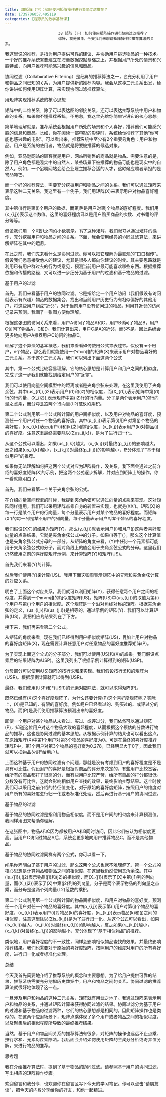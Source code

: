 ```yaml
---
title: 38矩阵（下）：如何使用矩阵操作进行协同过滤推荐？
date: 1739706057.495119
categories: [程序员的数学基础课]
---
```

                            38 矩阵（下）：如何使用矩阵操作进行协同过滤推荐？
                            你好，我是黄申。今天我们来聊聊矩阵操作和推荐算法的关系。

我这里说的推荐，是指为用户提供可靠的建议、并协助用户挑选物品的一种技术。一个好的推荐系统需要建立在海量数据挖掘基础之上，并根据用户所处的情景和兴趣特点，向用户推荐可能感兴趣的信息和商品。

协同过滤（Collaborative Filtering）是经典的推荐算法之一，它充分利用了用户和物品之间已知的关系，为用户提供新的推荐内容。我会从这种二元关系出发，给你讲讲如何使用矩阵计算，来实现协同过滤推荐算法。

用矩阵实现推荐系统的核心思想

矩阵中的二维关系，除了可以表达图的邻接关系，还可以表达推荐系统中用户和物品的关系。如果你不懂推荐系统，不用急，我这里先给你简单讲讲它的核心思想。

简单地理解就是，推荐系统会根据用户所处的场景和个人喜好，推荐他们可能感兴趣的信息和商品。比如，你在阅读一部电影的影评时，系统给你推荐了其他“你可能也感兴趣的电影”。可以看出来，推荐系统中至少有2个重要的角色：用户和物品。用户是系统的使用者，物品就是将要被推荐的候选对象。

例如，亚马逊网站的顾客就是用户，网站所销售的商品就是物品。需要注意的是，除了用户角色都是现实中的自然人，某些场景下被推荐的物品可能也是现实中的自然人。例如，一个招聘网站会给企业雇主推荐合适的人才，这时候应聘者承担的是物品角色。

而一个好的推荐算法，需要充分挖掘用户和物品之间的关系。我们可以通过矩阵来表示这种二元关系。我这里有一个例子，我们用矩阵\(X\)来表示用户对物品喜好程度。



其中第\(i\)行是第\(i\)个用户的数据，而第j列是用户对第j个物品的喜好程度。我们用\(x\_{i,j}\)表示这个数值。这里的喜好程度可以是用户购买商品的次数、对书籍的评分等等。

假设我们用一个0到1之间的小数表示。有了这种矩阵，我们就可以通过矩阵的操作，充分挖掘用户和物品之间的关系。下面，我会使用经典的协同过滤算法，来讲解矩阵在其中的运用。

在此之前，我们先来看什么是协同过滤。你可以把它理解为最直观的“口口相传”。假设我们愿意接受他人的建议，尤其是很多人都向你建议的时候。其主要思路就是利用已有用户群过去的行为或意见，预测当前用户最可能喜欢哪些东西。根据推荐依据和传播的路径，又可以进一步细分为基于用户的过滤和基于物品的过滤。

基于用户的过滤

首先，我们来看基于用户的协同过滤。它是指给定一个用户访问（我们假设有访问就表示有兴趣）物品的数据集合，找出和当前用户历史行为有相似偏好的其他用户，将这些用户组成“近邻”，对于当前用户没有访问过的物品，利用其近邻的访问记录来预测。我画了一张图方便你理解。



根据这张图的访问关系来看，用户A访问了物品A和C，用户B访问了物品B，用户C访问了物品A，C和D。我们计算出来，用户C是A的近邻，而B不是。因此系统会更多地向用户A推荐用户C访问的物品D。

理解了这个算法的基本概念，我们来看看如何使用公式来表述它。假设有m个用户，n个物品，那么我们就能使用一个m×n维的矩阵\(X\)来表示用户对物品喜好的二元关系。基于这个二元关系，我们可以列出下面这两个公式：



其中，第一个公式比较容易理解，它的核心思想是计算用户和用户之间的相似度。完成了这一步我们就能找到给定用户的“近邻”。

我们可以使用向量空间模型中的距离或者是夹角余弦来处理，在这里我使用了夹角余弦，其中\(us\_{i1}\),\(i2\)表示用户\(i1\)和\(i2\)的相似度，而\(X\_{i1}\),表示矩阵中第\(i1\)行的行向量，\(X\_{i2}\),表示矩阵中第\(i2\)行的行向量。分子是两个表示用户的行向量之点乘，而分母是这两个行向量\(L2\)范数的乘积。

第二个公式利用第一个公式所计算的用户间相似度，以及用户对物品的喜好度，预测任一个用户对任一个物品的喜好度。其中\(p\_{i,j}\)表示第\(i\)用户对第\(j\)个物品的喜好度，\(us\_{i,k}\)表示用户\(i\)和\(k\)之间的相似度，\(x\_{k,j}\)表示用户\(k\)对物品\(j\)的喜好度。注意这里最终需要除以\(Σus\_{i,k}\)，是为了进行归一化。

从这个公式可以看出，如果\(us\_{i,k}\)越大，\(x\_{k,j}\)对最终\(p\_{i,j}\)的影响越大，反之如果\(us\_{i,k}\)越小，\(x\_{k,j}\)对最终\(p\_{i,j}\)的影响越小，充分体现了“基于相似用户”的推荐。

如果你无法理解如何把这两个公式对应为矩阵操作，没关系，我下面会通过之前介绍的喜好度矩阵\(X\)的示例，把这两个公式逐步拆解，并对应到矩阵上的操作，你一看就能明白了。

首先，我们来看第一个关于夹角余弦的公式。



在介绍向量空间模型的时候，我提到夹角余弦可以通过向量的点乘来实现。这对矩阵同样适用，我们可以采用矩阵点乘自身的转置来实现，也就是\(XX’\)。矩阵\(X\)的每一行是某个用户的行向量，每个分量表示用户对某个物品的喜好程度。而矩阵\(X’\)的每一列是某个用户的列向量，每个分量表示用户对某个物品的喜好程度。

我们假设\(XX’\)的结果为矩阵\(Y\)，那么\(y\_{i,j}\)就表示用户\(i\)和用户\(j\)这两者喜好度向量的点乘结果，它就是夹角余弦公式中的分子。如果\(i\)等于\(j\)，那么这个计算值也是夹角余弦公式分母的一部分。从矩阵的角度来看，\(Y\)中任何一个元素都可能用于夹角余弦公式的分子，而对角线上的值会用于夹角余弦公式的分母。这里我们仍然使用之前的喜好度矩阵示例，来计算矩阵\(Y\)和矩阵\(US\)。

首先我们来看\(Y\)的计算。



然后我们使用\(Y\)来计算\(US\)。我用下面这张图表示矩阵中的元素和夹角余弦计算的对应关系。



明白了上面这个对应关系，我们就可以利用矩阵\(Y\)，获得任意两个用户之间的相似度，并得到一个m×m维的相似度矩阵\(US\)。矩阵\(US\)中\(us\_{i,j}\)的取值为第\(i\)个用户与第\(j\)个用户的相似度。这个矩阵是一个沿对角线对称的矩阵。根据夹角余弦的定义，\(us\_{i,j}\)和\(us\_{j,i}\)是相等的。通过示例的矩阵\(Y\)，我们可以计算矩阵\(US\)。我把相应的结果列在了下方。



接下来，我们再来看第二个公式。



从矩阵的角度来看，现在我们已经得到用户相似度矩阵\(US\)，再加上用户对物品的喜好度矩阵\(X\)，现在需要计算任意用户对任意物品的喜好度推荐矩阵\(P\)。

为了实现上面这个公式的分子部分，我们可以使用\(US\)和\(X\)的点乘。我们假设点乘后的结果矩阵为\(USP\)。这里我列出了根据示例计算得到的矩阵\(USP\)。



分母部分可以使用\(US\)矩阵的按行求和来实现。我们假设按行求和的矩阵为\(USR\)。根据示例计算就可以得到\(USR\)。



最终，我们使用\(USP\)和*\(USR\)的元素对应除法，就可以求得矩阵\(P\)。



既然已经有\(X\)这个喜好度矩阵了，为什么还要计算\(P\)这个喜好度矩阵呢？实际上，\(X\)是已知的、有限的喜好度。例如用户已经看过的、购买过的、或评过分的物品。而\(P\)是我们使用推荐算法预测出来的喜好度。

即使一个用户对某个物品从未看过、买过、或评过分，我们依然可以通过矩阵\(P\)，知道这位用户对这个物品大致的喜好程度，从而根据这个预估的分数进行物品的推荐，这也是协同过滤的基本思想。从根据示例计算的结果也可以看出这点，在原始矩阵\(X\)中第1个用户对第3个物品的喜好度为0。可是在最终的喜好度推荐矩阵P中，第1个用户对第3个物品的喜好度为0.278，已经明显大于0了，因此我们就可以把物品3推荐给用户1。

上面这种基于用户的协同过滤有个问题，那就是没有考虑到用户的喜好程度是不是具有可比性。假设用户的喜好是根据对商品的评分来决定的，有些用户比较宽容，给所有的商品都打了很高的分，而有些用户比较严苛，给所有商品的打分都很低。分数没有可比性，这就会影响相似用户查找的效果，最终影响推荐结果。这个时候我们可以采用之前介绍的特征值变化，对于原始的喜好度矩阵，按照用户的维度对用户所有的喜好度进行归一化或者标准化处理，然后再进行基于用户的协同过滤。

基于物品的过滤

基于物品的协同过滤是指利用物品相似度，而不是用户间的相似度来计算预测值。我同样用图来帮助你理解。



在这张图中，物品A和C因为都被用户A和B同时访问，因此它们被认为相似度更高。当用户C访问过物品A后，系统会更多地向用户推荐物品C，而不是其他物品。

基于物品的协同过滤同样有两个公式，你可以看一下。



如果你弄明白了基于用户的过滤，那么这两个公式也就不难理解了。第一个公式的核心思想是计算物品和物品之间的相似度，在这里我仍然使用夹角余弦。其中\(is\_{j1}\),\(j2\)表示物品\(j1\)和\(j2\)的相似度，而\(X\_{j1}\)表示了\(X\)中第\(j1\)列的列向量，而\(X\_{j2}\)表示了\(X\)中第\(j2\)列的列向量。分子是两个表示物品的列向量之点乘，而分母是这两个列向量\(L2\)范数的乘积。

第二个公式利用第一个公式所计算的物品间相似度，和用户对物品的喜好度，预测任一个用户对任一个物品的喜好度。其中\(p\_{i,j}\)表示第\(i\)用户对第\(j\)个物品的喜好度，\(x\_{i,k}\)表示用户\(i\)对物品\(k\)的喜好度，\(is\_{k,j}\)表示物品\(k\)和\(j\)之间的相似度，注意这里除以\(Σis\_{k,j}\)是为了进行归一化。从这个公式可以看出，如果\(is\_{k,j}\)越大，\(x\_{i,k}\)对最终\(p\_{i,j}\)的影响越大，反之如果\(is\_{k,j}\)越小，\(x\_{i,k}\)对最终\(p\_{i,j}\)的影响越小，充分体现了“基于相似物品”的推荐。

类似地，用户喜好程度的不一致性，同样会影响相似物品查找的效果，并最终影响推荐结果。我们也需要对于原始的喜好度矩阵，按照用户的维度对用户的所有喜好度，进行归一化或者标准化处理。

总结

今天我首先简要地介绍了推荐系统的概念和主要思想。为了给用户提供可靠的结果，推荐系统需要充分挖掘历史数据中，用户和物品之间的关系。协同过滤的推荐算法就很好地体现了这一点。

一旦涉及用户和物品的这种二元关系，矩阵就有用武之地了。我通过矩阵来表示用户和物品的关系，并通过矩阵计算来获得协同过滤的结果。协同过滤分为基于用户的过滤和基于物品的过滤两种，它们的核心思想都是相同的，因此矩阵操作也是类似的。在这两个应用场景下，矩阵点乘体现了多个用户或者物品之间的相似程度，以及聚集后的相似程度所导致的最终推荐结果。

当然，基于用户和物品间关系的推荐算法有很多，对矩阵的操作也远远不止点乘、按行求和、元素对应乘除法。我后面会介绍如何使用矩阵的主成分分析或奇异值分解，来进行物品的推荐。

思考题

我在介绍推荐算法时，提到了基于物品的协同过滤。请参照基于用户的协同过滤，写出相应的矩阵操作步骤。

欢迎留言和我分享，也欢迎你在留言区写下今天的学习笔记。你可以点击“请朋友读”，把今天的内容分享给你的好友，和他一起精进。

                        
                        
                            